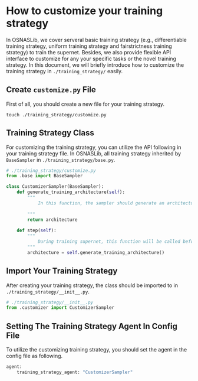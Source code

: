 # How to customize your training strategy
In OSNASLib, we cover serveral basic training strategy (e.g., differentiable training strategy, uniform training strategy and fairstrictness training strategy) to train the supernet. Besides, we also provide flexible API interface to customize for any your specific tasks or the novel training strategy. In this document, we will briefly introduce how to customize the training strategy in `./training_strategy/` easily.

## Create `customize.py` File
First of all, you should create a new file for your training strategy.
```
touch ./training_strategy/customize.py
```

## Training Strategy Class
For customizing the training strategy, you can utilize the API following in your training strategy file.
In OSNASLib, all training strategy inherited by `BaseSampler` in `./training_strategy/base.py`.

```python
# ./training_strategy/customize.py
from .base import BaseSampler

class CustomizerSampler(BaseSampler):
    def generate_training_architecture(self):
        """
            In this function, the sampler should generate an architecture and return. With the generated architecture, the sampler can set activate architecture in the supernet to forward and update.
            
        """
        return architecture
    
    def step(self):
        """
            During training supernet, this function will be called before each supernet training iteration to set the activate architecture in the supernet.
        """
        architecture = self.generate_training_architecture()
```

## Import Your Training Strategy
After creating your training strategy, the class should be imported to in `./training_strategy/__init__.py`.


```python
# ./training_strategy/__init__.py
from .customizer import CustomizerSampler
```

## Setting The Training Strategy Agent In Config File
To utilize the customizing training strategy, you should set the agent in the config file as following.

```python
agent:
    training_strategy_agent: "CustomizerSampler"
```
